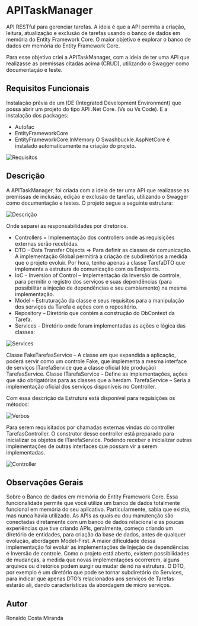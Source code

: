 
# APITaskManager
API RESTful para gerenciar tarefas.
A ideia é que a API permita a criação, leitura, atualização e exclusão de tarefas usando o banco de dados em memória do Entity Framework Core.
O maior objetivo é explorar o banco de dados em memória do Entity Framework Core.

Para esse objetivo criei a APITaskManager, com a ideia de ter uma API que realizasse as premissas citadas acima (CRUD), utilizando o Swagger como documentação e teste.

## Requisitos Funcionais
Instalação prévia de um IDE (Integrated Development Environment) que possa abrir um projeto 
do tipo API .Net Core. (Vs ou Vs Code).
E a instalação dos packages: 
* Autofac
* EntityFrameworkCore
* EntityFrameworkCore.InMemory
O Swashbuckle.AspNetCore é instalado automaticamente na criação do projeto.

<img src="https://github.com/RonaldoCM/API/blob/main/APITaskManager/Imagens/requisitos.png" alt="Requisitos">

## Descrição
A APITaskManager, foi criada com a ideia de ter uma API que realizasse as premissas de inclusão, edição e 
exclusão de tarefas, utilizando o Swagger como documentação e testes.
O projeto segue a seguinte estrutura:

<img src="https://github.com/RonaldoCM/API/blob/main/APITaskManager/Imagens/descricao.png" alt="Descrição">

Onde separei as responsabilidades por diretórios.
* Controllers = Implementação dos controllers onde as requisições externas serão recebidas.
* DTO – Data Transfer Objects => Para definir as classes de comunicação. A implementação Global permitirá a criação de subdiretórios a medida que o projeto evoluir. Por hora, tenho 
apenas a classe TarefaDTO que implementa a estrutura de comunicação com os Endpoints.
* IoC – Inversion of Control – Implementação da Inversão de controle, para permitir o registro dos serviços e suas dependências (para possibilitar a injeção de dependências e seu cambiamento) na mesma implementação.
* Model – Estruturação da classe e seus requisitos para a manipulação dos serviços da Tarefa e ações com o repositório.
* Repository – Diretório que contém a construção do DbContext da Tarefa.
* Services – Diretório onde foram implementadas as ações e lógica das classes:

<img src="https://github.com/RonaldoCM/API/blob/main/APITaskManager/Imagens/services.png" alt="Services">

Classe FakeTarefasService – A classe em que expandida a aplicação, poderá servir como um controle Fake, que implementa a mesma interface de serviços ITarefaService que a classe oficial (de produção) TarefasService.
Classe ITarefaService – Define as implementações, ações que são obrigatórias para as classes que a herdam.
TarefaService – Seria a implementação oficial dos serviços disponíveis no Controller.

Com essa descrição da Estrutura está disponível para requisições os métodos:

<img src="https://github.com/RonaldoCM/API/blob/main/APITaskManager/Imagens/verbos.png" alt="Verbos">

Para serem requisitados por chamadas externas vindas do controller TarefasController.
O construtor desse controller está preparado para inicializar os objetos de ITarefaService.
Podendo receber e inicializar outras implementações de outras interfaces que possam vir a 
serem implementadas.

<img src="https://github.com/RonaldoCM/API/blob/main/APITaskManager/Imagens/controller.png" alt="Controller">

## Observações Gerais

Sobre o Banco de dados em memória do Entity Framework Core. Essa funcionalidade permite que você utilize um banco de dados totalmente funcional em memória do seu aplicativo.
Particularmente, sabia que existia, mas nunca havia utilizado. As APIs as quais eu dou manutenção são conectadas diretamente com um banco de dados relacional e as poucas experiências que tive criando APIs, geralmente, começo criando um diretório de entidades, para criação da base de dados, antes de qualquer evolução, abordagem Model-First.
A maior dificuldade dessa implementação foi evoluir as implementações de Injeção de dependências e Inversão de controle.
Como o projeto está aberto, existem possibilidades de mudanças, a medida que novas implementações ocorrerem, alguns arquivos ou diretórios podem surgir ou mudar de nó na estrutura.
O DTO, por exemplo é um diretório que pode se tornar subdiretório do Services, para indicar que apenas DTO’s relacionados aos serviços de Tarefas estarão ali, dando características da abordagem de micro serviços.

## Autor
Ronaldo Costa Miranda
